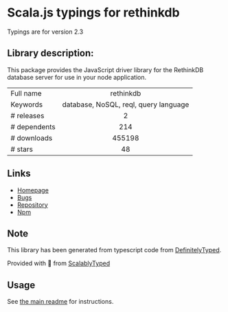 
# Scala.js typings for rethinkdb

Typings are for version 2.3

## Library description:
This package provides the JavaScript driver library for the RethinkDB database server for use in your node application.

|                    |                 |
| ------------------ | :-------------: |
| Full name          | rethinkdb |
| Keywords           | database, NoSQL, reql, query language |
| # releases         | 2 |
| # dependents       | 214 |
| # downloads        | 455198 |
| # stars            | 48 |

## Links
- [Homepage](https://rethinkdb.com)
- [Bugs](https://github.com/rethinkdb/rethinkdb/issues)
- [Repository](https://github.com/rethinkdb/rethinkdb)
- [Npm](https://www.npmjs.com/package/rethinkdb)
    


## Note
This library has been generated from typescript code from [DefinitelyTyped](https://definitelytyped.org).

Provided with :purple_heart: from [ScalablyTyped](https://github.com/oyvindberg/ScalablyTyped)

## Usage
See [the main readme](../../readme.md) for instructions.


